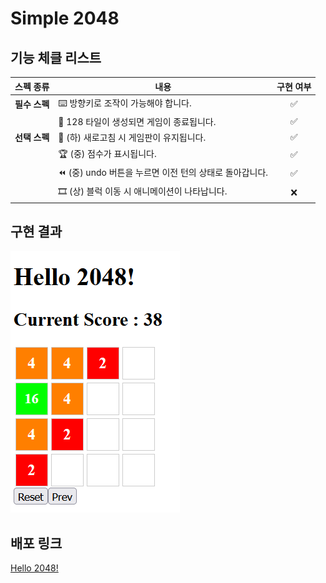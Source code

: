 # Simple 2048

## 기능 체클 리스트
| 스펙 종류   | 내용                                              | 구현 여부 |
|------------|---------------------------------------------------|:--------:|
| **필수 스펙** | ⌨️ 방향키로 조작이 가능해야 합니다.                   | ✅ |
|            | 🛑 128 타일이 생성되면 게임이 종료됩니다.              | ✅ |
| **선택 스펙** | 💾 (하) 새로고침 시 게임판이 유지됩니다.               | ✅ |
|            | 🏆 (중) 점수가 표시됩니다.                            | ✅ |
|            | ⏪ (중) undo 버튼을 누르면 이전 턴의 상태로 돌아갑니다. | ✅ |
|            | 🎞️ (상) 블럭 이동 시 애니메이션이 나타납니다.           | ❌ |

## 구현 결과

![Sample Image](image.png)

## 배포 링크

[Hello 2048!](https://yabsed.github.io/React-Week3-Simple-2048)


